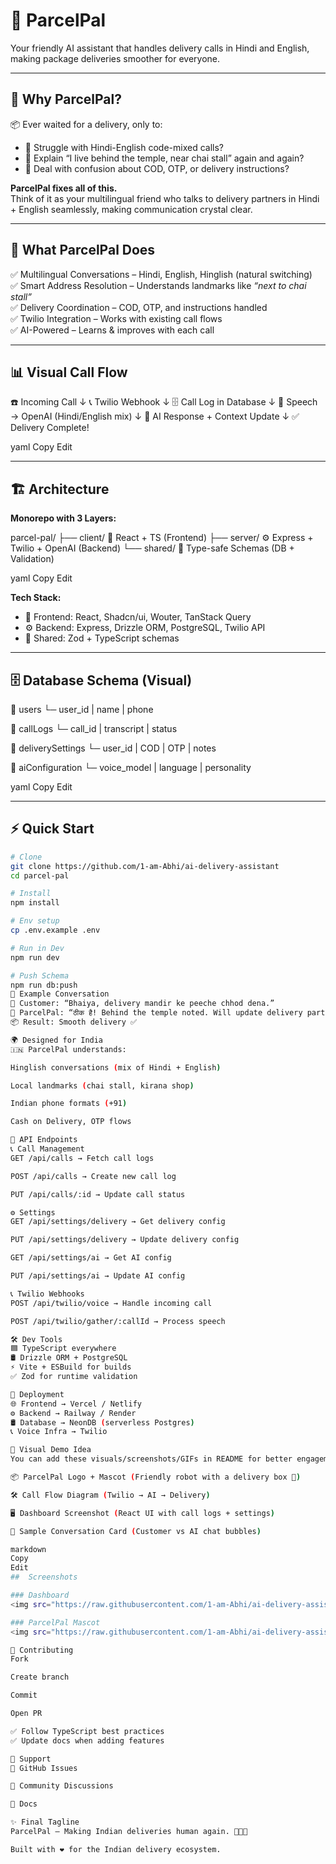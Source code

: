 # 🚚 ParcelPal

Your friendly AI assistant that handles delivery calls in Hindi and English, making package deliveries smoother for everyone.

---

## 🌟 Why ParcelPal?

📦 Ever waited for a delivery, only to:  
- 🤯 Struggle with Hindi-English code-mixed calls?  
- 📍 Explain “I live behind the temple, near chai stall” again and again?  
- 💸 Deal with confusion about COD, OTP, or delivery instructions?  

**ParcelPal fixes all of this.**  
Think of it as your multilingual friend who talks to delivery partners in Hindi + English seamlessly, making communication crystal clear.

---

## 🎯 What ParcelPal Does
✅ Multilingual Conversations – Hindi, English, Hinglish (natural switching)  
✅ Smart Address Resolution – Understands landmarks like *“next to chai stall”*  
✅ Delivery Coordination – COD, OTP, and instructions handled  
✅ Twilio Integration – Works with existing call flows  
✅ AI-Powered – Learns & improves with each call  

---

## 📊 Visual Call Flow

☎️ Incoming Call
↓
📞 Twilio Webhook
↓
🗄️ Call Log in Database
↓
🎤 Speech → OpenAI (Hindi/English mix)
↓
🧠 AI Response + Context Update
↓
✅ Delivery Complete!

yaml
Copy
Edit

---

## 🏗️ Architecture

**Monorepo with 3 Layers:**

parcel-pal/
├── client/ 🎨 React + TS (Frontend)
├── server/ ⚙️ Express + Twilio + OpenAI (Backend)
└── shared/ 🔄 Type-safe Schemas (DB + Validation)

yaml
Copy
Edit

**Tech Stack:**
- 🎨 Frontend: React, Shadcn/ui, Wouter, TanStack Query  
- ⚙️ Backend: Express, Drizzle ORM, PostgreSQL, Twilio API  
- 🔄 Shared: Zod + TypeScript schemas  

---

## 🗄️ Database Schema (Visual)

📂 users
└─ user_id | name | phone

📂 callLogs
└─ call_id | transcript | status

📂 deliverySettings
└─ user_id | COD | OTP | notes

📂 aiConfiguration
└─ voice_model | language | personality

yaml
Copy
Edit

---

## ⚡ Quick Start

```bash
# Clone
git clone https://github.com/1-am-Abhi/ai-delivery-assistant
cd parcel-pal

# Install
npm install

# Env setup
cp .env.example .env

# Run in Dev
npm run dev

# Push Schema
npm run db:push
📱 Example Conversation
👨 Customer: “Bhaiya, delivery mandir ke peeche chhod dena.”
🤖 ParcelPal: “ठीक है! Behind the temple noted. Will update delivery partner.”
📦 Result: Smooth delivery ✅

🌍 Designed for India
🇮🇳 ParcelPal understands:

Hinglish conversations (mix of Hindi + English)

Local landmarks (chai stall, kirana shop)

Indian phone formats (+91)

Cash on Delivery, OTP flows

🔌 API Endpoints
📞 Call Management
GET /api/calls → Fetch call logs

POST /api/calls → Create new call log

PUT /api/calls/:id → Update call status

⚙️ Settings
GET /api/settings/delivery → Get delivery config

PUT /api/settings/delivery → Update delivery config

GET /api/settings/ai → Get AI config

PUT /api/settings/ai → Update AI config

📞 Twilio Webhooks
POST /api/twilio/voice → Handle incoming call

POST /api/twilio/gather/:callId → Process speech

🛠️ Dev Tools
🟦 TypeScript everywhere
🛢️ Drizzle ORM + PostgreSQL
⚡ Vite + ESBuild for builds
✅ Zod for runtime validation

🚀 Deployment
🌐 Frontend → Vercel / Netlify
⚙️ Backend → Railway / Render
🛢️ Database → NeonDB (serverless Postgres)
📞 Voice Infra → Twilio

👀 Visual Demo Idea
You can add these visuals/screenshots/GIFs in README for better engagement:

📦 ParcelPal Logo + Mascot (Friendly robot with a delivery box 🤖)

🛠️ Call Flow Diagram (Twilio → AI → Delivery)

🖥️ Dashboard Screenshot (React UI with call logs + settings)

💬 Sample Conversation Card (Customer vs AI chat bubbles)

markdown
Copy
Edit
##  Screenshots

### Dashboard
<img src="https://raw.githubusercontent.com/1-am-Abhi/ai-delivery-assistant/main/Assets/Dashboard.png" alt="Dashboard Screenshot" width="600" />

### ParcelPal Mascot
<img src="https://raw.githubusercontent.com/1-am-Abhi/ai-delivery-assistant/main/Assets/robo-demo.png" alt="Mascot" width="300" />

🤝 Contributing
Fork

Create branch

Commit

Open PR

✅ Follow TypeScript best practices
✅ Update docs when adding features

📧 Support
🐛 GitHub Issues

💬 Community Discussions

📖 Docs

✨ Final Tagline
ParcelPal – Making Indian deliveries human again. 🚚🇮🇳

Built with ❤️ for the Indian delivery ecosystem.
